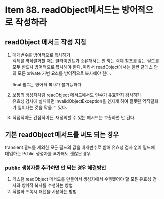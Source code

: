 # Item 88. readObject메서드는 방어적으로 작성하라
## readObject 메서드 작성 지침
1. 매개변수를 방어적으로 복사하기<br>
객체를 역직렬화할 때는 클라이언트가 소유해서는 안 되는 객체 참조를 갖는 필드를 모두 반드시 방어적으로 복사해야 한다. 
따라서 readObject에서는 불변 클래스 안의 모든 private 가변 요소를 방어적으로 복사해야 한다.<br><br>
final 필드는 방어적 복사가 불가능하다.

2. 보통의 생성자처럼 readObject 메서드에서도 인수가 유효한지 검사하기<br>
유효성 검사에 실패하면 InvalidObjectException을 던지게 하여 잘못된 역직렬화가 일어나는 것을 막을 수 있다.

3. 직접적이든 간접적이든, 재정의할 수 있는 메서드는 호출하면 안 된다.

## 기본 readObject 메서드를 써도 되는 경우
transient 필드를 제외한 모든 필드의 값을 매개변수로 받아 유효성 검사 없이 필드에 대입하는 Public 생성자를 추가해도 괜찮은 경우

### public 생성자를 추가하면 안 되는 경우 해결방안
1. 커스텀 readObject 메서드를 만들어서 생성자에서 수행했어야 할 모든 유효성 검사와 방어적 복사를 수행하는 방법
2. 직렬화 프록시 패턴을 사용하는 방법